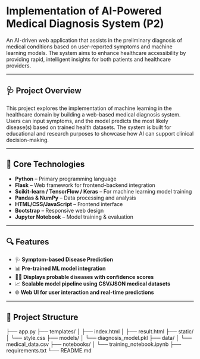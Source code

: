 # Implementation of AI-Powered Medical Diagnosis System (P2)

An AI-driven web application that assists in the preliminary diagnosis of medical conditions based on user-reported symptoms and machine learning models. The system aims to enhance healthcare accessibility by providing rapid, intelligent insights for both patients and healthcare providers.

---

## 🩺 Project Overview

This project explores the implementation of machine learning in the healthcare domain by building a web-based medical diagnosis system. Users can input symptoms, and the model predicts the most likely disease(s) based on trained health datasets. The system is built for educational and research purposes to showcase how AI can support clinical decision-making.

---

## 🧠 Core Technologies

- **Python** – Primary programming language
- **Flask** – Web framework for frontend-backend integration
- **Scikit-learn / TensorFlow / Keras** – For machine learning model training
- **Pandas & NumPy** – Data processing and analysis
- **HTML/CSS/JavaScript** – Frontend interface
- **Bootstrap** – Responsive web design
- **Jupyter Notebook** – Model training & evaluation

---

## 🔍 Features

- 🩺 **Symptom-based Disease Prediction**
- 📊 **Pre-trained ML model integration**
- 👨‍⚕️ **Displays probable diseases with confidence scores**
- 📈 **Scalable model pipeline using CSV/JSON medical datasets**
- 🌐 **Web UI for user interaction and real-time predictions**

---

## 📁 Project Structure

├── app.py
├── templates/
│ ├── index.html
│ ├── result.html
├── static/
│ └── style.css
├── models/
│ └── diagnosis_model.pkl
├── data/
│ └── medical_data.csv
├── notebooks/
│ └── training_notebook.ipynb
├── requirements.txt
└── README.md
